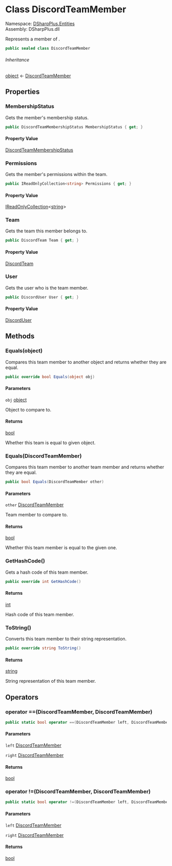 # Class DiscordTeamMember

Namespace: [DSharpPlus.Entities](DSharpPlus.Entities.md)  
Assembly: DSharpPlus.dll

Represents a member of <xref href="DSharpPlus.Entities.DiscordTeam" data-throw-if-not-resolved="false"></xref>.

```csharp
public sealed class DiscordTeamMember
```

###### Inheritance

[object](https://learn.microsoft.com/dotnet/api/system.object) ← 
[DiscordTeamMember](DSharpPlus.Entities.DiscordTeamMember.md)

## Properties

### <a id="DSharpPlus_Entities_DiscordTeamMember_MembershipStatus"></a>MembershipStatus

Gets the member's membership status.

```csharp
public DiscordTeamMembershipStatus MembershipStatus { get; }
```

#### Property Value

[DiscordTeamMembershipStatus](DSharpPlus.Entities.DiscordTeamMembershipStatus.md)

### <a id="DSharpPlus_Entities_DiscordTeamMember_Permissions"></a>Permissions

Gets the member's permissions within the team.

```csharp
public IReadOnlyCollection<string> Permissions { get; }
```

#### Property Value

[IReadOnlyCollection](https://learn.microsoft.com/dotnet/api/system.collections.generic.ireadonlycollection\-1)<[string](https://learn.microsoft.com/dotnet/api/system.string)\>

### <a id="DSharpPlus_Entities_DiscordTeamMember_Team"></a>Team

Gets the team this member belongs to.

```csharp
public DiscordTeam Team { get; }
```

#### Property Value

[DiscordTeam](DSharpPlus.Entities.DiscordTeam.md)

### <a id="DSharpPlus_Entities_DiscordTeamMember_User"></a>User

Gets the user who is the team member.

```csharp
public DiscordUser User { get; }
```

#### Property Value

[DiscordUser](DSharpPlus.Entities.DiscordUser.md)

## Methods

### <a id="DSharpPlus_Entities_DiscordTeamMember_Equals_System_Object_"></a>Equals\(object\)

Compares this team member to another object and returns whether they are equal.

```csharp
public override bool Equals(object obj)
```

#### Parameters

`obj` [object](https://learn.microsoft.com/dotnet/api/system.object)

Object to compare to.

#### Returns

[bool](https://learn.microsoft.com/dotnet/api/system.boolean)

Whether this team is equal to given object.

### <a id="DSharpPlus_Entities_DiscordTeamMember_Equals_DSharpPlus_Entities_DiscordTeamMember_"></a>Equals\(DiscordTeamMember\)

Compares this team member to another team member and returns whether they are equal.

```csharp
public bool Equals(DiscordTeamMember other)
```

#### Parameters

`other` [DiscordTeamMember](DSharpPlus.Entities.DiscordTeamMember.md)

Team member to compare to.

#### Returns

[bool](https://learn.microsoft.com/dotnet/api/system.boolean)

Whether this team member is equal to the given one.

### <a id="DSharpPlus_Entities_DiscordTeamMember_GetHashCode"></a>GetHashCode\(\)

Gets a hash code of this team member.

```csharp
public override int GetHashCode()
```

#### Returns

[int](https://learn.microsoft.com/dotnet/api/system.int32)

Hash code of this team member.

### <a id="DSharpPlus_Entities_DiscordTeamMember_ToString"></a>ToString\(\)

Converts this team member to their string representation.

```csharp
public override string ToString()
```

#### Returns

[string](https://learn.microsoft.com/dotnet/api/system.string)

String representation of this team member.

## Operators

### <a id="DSharpPlus_Entities_DiscordTeamMember_op_Equality_DSharpPlus_Entities_DiscordTeamMember_DSharpPlus_Entities_DiscordTeamMember_"></a>operator ==\(DiscordTeamMember, DiscordTeamMember\)

```csharp
public static bool operator ==(DiscordTeamMember left, DiscordTeamMember right)
```

#### Parameters

`left` [DiscordTeamMember](DSharpPlus.Entities.DiscordTeamMember.md)

`right` [DiscordTeamMember](DSharpPlus.Entities.DiscordTeamMember.md)

#### Returns

[bool](https://learn.microsoft.com/dotnet/api/system.boolean)

### <a id="DSharpPlus_Entities_DiscordTeamMember_op_Inequality_DSharpPlus_Entities_DiscordTeamMember_DSharpPlus_Entities_DiscordTeamMember_"></a>operator \!=\(DiscordTeamMember, DiscordTeamMember\)

```csharp
public static bool operator !=(DiscordTeamMember left, DiscordTeamMember right)
```

#### Parameters

`left` [DiscordTeamMember](DSharpPlus.Entities.DiscordTeamMember.md)

`right` [DiscordTeamMember](DSharpPlus.Entities.DiscordTeamMember.md)

#### Returns

[bool](https://learn.microsoft.com/dotnet/api/system.boolean)

